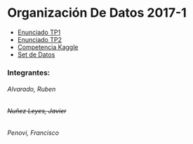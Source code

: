 # Organización De Datos 2017-1

+ [Enunciado TP1](https://docs.google.com/document/d/1w2NWZhtEV4zeuuVjokZpbWptBK1PdYiU0U03C367aAw/edit?usp=sharing "Entrega 17/04")
+ [Enunciado TP2](https://docs.google.com/document/d/1JBXaEtiopp5Ot4YLqvym8eldOcmamZRqJgulLp-DViI/edit?usp=sharing "Entrega 15/06")
+ [Competencia Kaggle](https://inclass.kaggle.com/c/san-francisco-biking "San Francisco Biking")
+ [Set de Datos](https://www.kaggle.com/benhamner/sf-bay-area-bike-share "SF Bay Area Bike Share")

### Integrantes:
###### Alvarado, Ruben
###### ~~Nuñez Leyes, Javier~~
###### Penovi, Francisco
